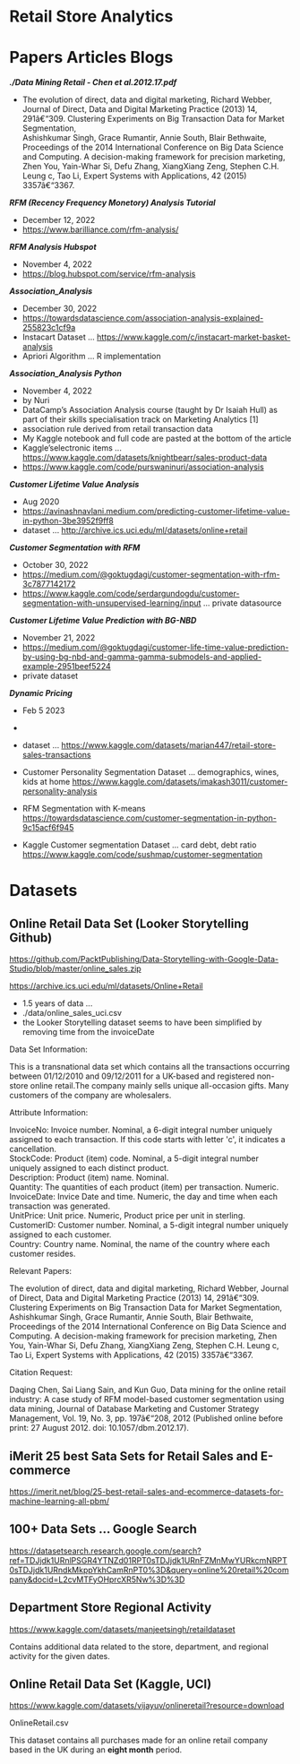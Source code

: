 # Retail Store Analytics


# Papers Articles Blogs

**_./Data Mining Retail - Chen et al.2012.17.pdf_**
* The evolution of direct, data and digital marketing, Richard Webber, Journal of Direct, Data and Digital Marketing Practice (2013) 14, 291â€“309.  Clustering Experiments on Big Transaction Data for Market Segmentation,  
Ashishkumar Singh, Grace Rumantir, Annie South, Blair Bethwaite, Proceedings of the 2014 International Conference on Big Data Science and Computing.  A decision-making framework for precision marketing, Zhen You, Yain-Whar Si, Defu Zhang, XiangXiang Zeng, Stephen C.H. Leung c, Tao Li, Expert Systems with Applications, 42 (2015) 3357â€“3367.  

**_RFM (Recency Frequency Monetory) Analysis Tutorial_**
* December 12, 2022 
* https://www.barilliance.com/rfm-analysis/


**_RFM Analysis Hubspot_**
* November 4, 2022
* https://blog.hubspot.com/service/rfm-analysis


**_Association_Analysis_**
* December 30, 2022
* https://towardsdatascience.com/association-analysis-explained-255823c1cf9a
* Instacart Dataset ... https://www.kaggle.com/c/instacart-market-basket-analysis
* Apriori Algorithm ... R implementation


**_Association_Analysis Python_**
* November 4, 2022
* by Nuri
* DataCamp’s Association Analysis course (taught by Dr Isaiah Hull) as part of their skills specialisation track on Marketing Analytics [1]
* association rule derived from retail transaction data
* My Kaggle notebook and full code are pasted at the bottom of the article
* Kaggle’selectronic items ... https://www.kaggle.com/datasets/knightbearr/sales-product-data
* https://www.kaggle.com/code/purswaninuri/association-analysis


**_Customer Lifetime Value Analysis_**
* Aug 2020
* https://avinashnavlani.medium.com/predicting-customer-lifetime-value-in-python-3be3952f9ff8
* dataset  ... http://archive.ics.uci.edu/ml/datasets/online+retail 

**_Customer Segmentation with RFM_**
* October 30, 2022
* https://medium.com/@goktugdagi/customer-segmentation-with-rfm-3c7877142172
* https://www.kaggle.com/code/serdargundogdu/customer-segmentation-with-unsupervised-learning/input ... private datasource

**_Customer Lifetime Value Prediction with BG-NBD_**
* November 21, 2022
* https://medium.com/@goktugdagi/customer-life-time-value-prediction-by-using-bg-nbd-and-gamma-gamma-submodels-and-applied-example-2951beef5224
* private dataset

**_Dynamic Pricing_**
* Feb 5 2023
* 
* dataset ...  https://www.kaggle.com/datasets/marian447/retail-store-sales-transactions

* Customer Personality Segmentation Dataset ... demographics, wines, kids at home
https://www.kaggle.com/datasets/imakash3011/customer-personality-analysis


* RFM Segmentation with K-means
https://towardsdatascience.com/customer-segmentation-in-python-9c15acf6f945

* Kaggle Customer segmentation Dataset ... card debt, debt ratio 
https://www.kaggle.com/code/sushmap/customer-segmentation

# Datasets

## Online Retail Data Set  (Looker Storytelling Github)

https://github.com/PacktPublishing/Data-Storytelling-with-Google-Data-Studio/blob/master/online_sales.zip

https://archive.ics.uci.edu/ml/datasets/Online+Retail

* 1.5 years of data ... 
* ./data/online_sales_uci.csv
* the Looker Storytelling dataset seems to have been simplified by removing time from the invoiceDate


Data Set Information:

This is a transnational data set which contains all the transactions occurring between 01/12/2010 and 09/12/2011 for a UK-based and registered non-store online retail.The company mainly sells unique all-occasion gifts. Many customers of the company are wholesalers.

Attribute Information:

InvoiceNo: Invoice number. Nominal, a 6-digit integral number uniquely assigned to each transaction. If this code starts with letter 'c', it indicates a cancellation.  
StockCode: Product (item) code. Nominal, a 5-digit integral number uniquely assigned to each distinct product.  
Description: Product (item) name. Nominal.  
Quantity: The quantities of each product (item) per transaction. Numeric.  
InvoiceDate: Invice Date and time. Numeric, the day and time when each transaction was generated.  
UnitPrice: Unit price. Numeric, Product price per unit in sterling.  
CustomerID: Customer number. Nominal, a 5-digit integral number uniquely assigned to each customer.  
Country: Country name. Nominal, the name of the country where each customer resides.  

Relevant Papers:

The evolution of direct, data and digital marketing, Richard Webber, Journal of Direct, Data and Digital Marketing Practice (2013) 14, 291â€“309.  Clustering Experiments on Big Transaction Data for Market Segmentation,  
Ashishkumar Singh, Grace Rumantir, Annie South, Blair Bethwaite, Proceedings of the 2014 International Conference on Big Data Science and Computing.  A decision-making framework for precision marketing, Zhen You, Yain-Whar Si, Defu Zhang, XiangXiang Zeng, Stephen C.H. Leung c, Tao Li, Expert Systems with Applications, 42 (2015) 3357â€“3367.  


Citation Request:

Daqing Chen, Sai Liang Sain, and Kun Guo, Data mining for the online retail industry: A case study of RFM model-based customer segmentation using data mining, Journal of Database Marketing and Customer Strategy Management, Vol. 19, No. 3, pp. 197â€“208, 2012 (Published online before print: 27 August 2012. doi: 10.1057/dbm.2012.17).


## iMerit 25 best Sata Sets for Retail Sales and E-commerce
https://imerit.net/blog/25-best-retail-sales-and-ecommerce-datasets-for-machine-learning-all-pbm/


## 100+ Data Sets ... Google Search  
https://datasetsearch.research.google.com/search?ref=TDJjdk1URnlPSGR4YTNZd01RPT0sTDJjdk1URnFZMnMwYURkcmNRPT0sTDJjdk1URndkMkppYkhCamRnPT0%3D&query=online%20retail%20company&docid=L2cvMTFyOHprcXR5Nw%3D%3D


## Department Store Regional Activity    

https://www.kaggle.com/datasets/manjeetsingh/retaildataset  

Contains additional data related to the store, department, and regional activity for the given dates.



## Online Retail Data Set  (Kaggle, UCI)

https://www.kaggle.com/datasets/vijayuv/onlineretail?resource=download  

OnlineRetail.csv

This dataset contains all purchases made for an online retail company based in the UK during an **eight month** period.


